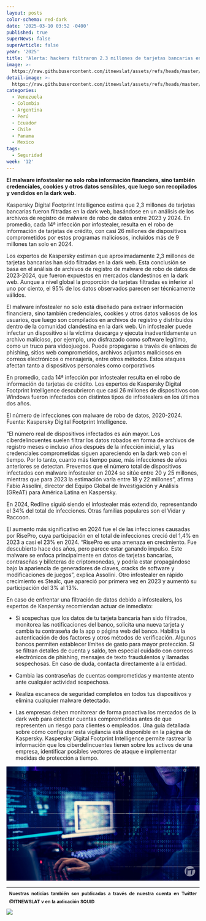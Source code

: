 ```yaml
---
layout: posts
color-schema: red-dark
date: '2025-03-10 03:52 -0400'
published: true
superNews: false
superArticle: false
year: '2025'
title: 'Alerta: hackers filtraron 2.3 millones de tarjetas bancarias en la dark web'
image: >-
  https://raw.githubusercontent.com/itnewslat/assets/refs/heads/master/img/540x320/hacker-codigo-p.jpg
detail-image: >-
  https://raw.githubusercontent.com/itnewslat/assets/refs/heads/master/img/1024x680/hacker-codigo-g.jpg
categories:
  - Venezuela
  - Colombia
  - Argentina
  - Perú
  - Ecuador
  - Chile
  - Panama
  - Mexico
tags:
  - Seguridad
week: '12'
---
```

**El malware infostealer no solo roba información financiera, sino también credenciales, cookies y otros datos sensibles, que luego son recopilados y vendidos en la dark web.**

Kaspersky Digital Footprint Intelligence estima que 2,3 millones de tarjetas bancarias fueron filtradas en la dark web, basándose en un análisis de los archivos de registro de malware de robo de datos entre 2023 y 2024. En promedio, cada 14ª infección por infostealer, resulta en el robo de información de tarjetas de crédito, con casi 26 millones de dispositivos comprometidos por estos programas maliciosos, incluidos más de 9 millones tan solo en 2024.

Los expertos de Kaspersky estiman que aproximadamente 2,3 millones de tarjetas bancarias han sido filtradas en la dark web. Esta conclusión se basa en el análisis de archivos de registro de malware de robo de datos de 2023-2024, que fueron expuestos en mercados clandestinos en la dark web. Aunque a nivel global la proporción de tarjetas filtradas es inferior al uno por ciento, el 95% de los datos observados parecen ser técnicamente válidos.

El malware infostealer no solo está diseñado para extraer información financiera, sino también credenciales, cookies y otros datos valiosos de los usuarios, que luego son compilados en archivos de registro y distribuidos dentro de la comunidad clandestina en la dark web. Un infostealer puede infectar un dispositivo si la víctima descarga y ejecuta inadvertidamente un archivo malicioso, por ejemplo, uno disfrazado como software legítimo, como un truco para videojuegos. Puede propagarse a través de enlaces de phishing, sitios web comprometidos, archivos adjuntos maliciosos en correos electrónicos o mensajería, entre otros métodos. Estos ataques afectan tanto a dispositivos personales como corporativos

En promedio, cada 14ª infección por infostealer resulta en el robo de información de tarjetas de crédito. Los expertos de Kaspersky Digital Footprint Intelligence descubrieron que casi 26 millones de dispositivos con Windows fueron infectados con distintos tipos de infostealers en los últimos dos años.

El número de infecciones con malware de robo de datos, 2020-2024. Fuente: Kaspersky Digital Footprint Intelligence.

“El número real de dispositivos infectados es aún mayor. Los ciberdelincuentes suelen filtrar los datos robados en forma de archivos de registro meses o incluso años después de la infección inicial, y las credenciales comprometidas siguen apareciendo en la dark web con el tiempo. Por lo tanto, cuanto más tiempo pase, más infecciones de años anteriores se detectan. Prevemos que el número total de dispositivos infectados con malware infostealer en 2024 se sitúe entre 20 y 25 millones, mientras que para 2023 la estimación varía entre 18 y 22 millones”, afirma Fabio Assolini, director del Equipo Global de Investigación y Análisis (GReAT) para América Latina en Kaspersky.

En 2024, Redline siguió siendo el infostealer más extendido, representando el 34% del total de infecciones. Otras familias populares son el Vidar y Raccoon.

El aumento más significativo en 2024 fue el de las infecciones causadas por RisePro, cuya participación en el total de infecciones creció del 1,4% en 2023 a casi el 23% en 2024. “RisePro es una amenaza en crecimiento. Fue descubierto hace dos años, pero parece estar ganando impulso. Este malware se enfoca principalmente en datos de tarjetas bancarias, contraseñas y billeteras de criptomonedas, y podría estar propagándose bajo la apariencia de generadores de claves, cracks de software y modificaciones de juegos”, explica Assolini. Otro infostealer en rápido crecimiento es Stealc, que apareció por primera vez en 2023 y aumentó su participación del 3% al 13%.

En caso de enfrentar una filtración de datos debido a infostealers, los expertos de Kaspersky recomiendan actuar de inmediato:

- Si sospechas que los datos de tu tarjeta bancaria han sido filtrados, monitorea las notificaciones del banco, solicita una nueva tarjeta y cambia tu contraseña de la app o página web del banco. Habilita la autenticación de dos factores y otros métodos de verificación. Algunos bancos permiten establecer límites de gasto para mayor protección. Si se filtran detalles de cuenta y saldo, ten especial cuidado con correos electrónicos de phishing, mensajes de texto fraudulentos y llamadas sospechosas. En caso de duda, contacta directamente a la entidad.

- Cambia las contraseñas de cuentas comprometidas y mantente atento ante cualquier actividad sospechosa.

- Realiza escaneos de seguridad completos en todos tus dispositivos y elimina cualquier malware detectado.

- Las empresas deben monitorear de forma proactiva los mercados de la dark web para detectar cuentas comprometidas antes de que representen un riesgo para clientes o empleados. Una guía detallada sobre cómo configurar esta vigilancia está disponible en la página de Kaspersky. Kaspersky Digital Footprint Intelligence permite rastrear la información que los ciberdelincuentes tienen sobre los activos de una empresa, identificar posibles vectores de ataque e implementar medidas de protección a tiempo.

![](https://raw.githubusercontent.com/itnewslat/assets/refs/heads/master/img/540x320/hacker-codigo-p.jpg)

<table style="height: 42px;" width="569">
<tbody>
<tr>
<td style="text-align: justify;"><sub><strong>Nuestras noticias también son publicadas a través de nuestra cuenta en Twitter <a href="https://twitter.com/itnewslat?lang=es">@ITNEWSLAT</a> y en la aplicación <a href="https://squidapp.co/en/">SQUID</a></strong></sub></td>
</tr>
</tbody>
</table>

<img src="https://tracker.metricool.com/c3po.jpg?hash=56f88a41e39ab42c063cc51676587a04"/>